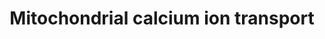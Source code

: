 ---
authors:
- ReactomeTeam
description: Divalent calcium ions (Ca2+) are transported from the cytosol into the
  mitochondrial matrix and back out of the matrix into the cytosol (reviewed in Santo-Domingo
  et al. 2010, De Stefani et al. 2016). In the matrix, Ca2+ binds and allosterically
  regulates pyruvate dehydrogenase, isocitrate dehydrogenase, 2-oxoglutarate dehydrogenase,
  and possibly other enzymes (Rizzuto et al. 2012). Matrix calcium is also observed
  to regulate release of caspase cofactors and calcium flux through channels on neighboring
  membranes, The pathway into the mitochondrion involves VDAC1, VDAC2, and VDAC3 in
  the outer membrane and the mitochondrial calcium uniporter (MCU) complex in the
  inner membrane. VDACs in the open conformation are anion channels. However in the
  closed conformation they transport Ca2+ from the cytosol to the intermembrane space.
  When calcium concentrations in the cytosol and intermembrane space are high, the
  MCU complex opens and transports Ca2+ from the intermembrane space to the mitochondrial
  matrix using the driving force of the membrane potential (reviewed in Drago et al.
  2011, Marchi et al. 2014, De Stefani et al. 2015).<br>Efflux of Ca2+ from the matrix
  to the intermembrane space is catalyzed by the Na+/Ca2+ antiporter SLC8B1 (NCLX)
  located in the inner membrane. LETM1 is also observed to export calcium from the
  matrix to the intermembrane space by acting as an H+/Ca2+ antiporter, although somewhat
  contradictory results have been found in knockdowns of LETM1. Calcium in the intermembrane
  space may be transported to the cytosol by the Na+/Ca2+ antiporter SLC8A3 (NCX3),
  however the mitochondrial localization of SLC8A3 is controversial and SLC8A3 has
  a limited distribution among tissues.  View original pathway at [http://www.reactome.org/PathwayBrowser/#DIAGRAM=8949215
  Reactome].
last-edited: 2021-01-25
organisms:
- Homo sapiens
redirect_from:
- /index.php/Pathway:WP4088
- /instance/WP4088
schema-jsonld:
- '@context': https://schema.org/
  '@id': https://wikipathways.github.io/pathways/WP4088.html
  '@type': Dataset
  creator:
    '@type': Organization
    name: WikiPathways
  description: Divalent calcium ions (Ca2+) are transported from the cytosol into
    the mitochondrial matrix and back out of the matrix into the cytosol (reviewed
    in Santo-Domingo et al. 2010, De Stefani et al. 2016). In the matrix, Ca2+ binds
    and allosterically regulates pyruvate dehydrogenase, isocitrate dehydrogenase,
    2-oxoglutarate dehydrogenase, and possibly other enzymes (Rizzuto et al. 2012).
    Matrix calcium is also observed to regulate release of caspase cofactors and calcium
    flux through channels on neighboring membranes, The pathway into the mitochondrion
    involves VDAC1, VDAC2, and VDAC3 in the outer membrane and the mitochondrial calcium
    uniporter (MCU) complex in the inner membrane. VDACs in the open conformation
    are anion channels. However in the closed conformation they transport Ca2+ from
    the cytosol to the intermembrane space. When calcium concentrations in the cytosol
    and intermembrane space are high, the MCU complex opens and transports Ca2+ from
    the intermembrane space to the mitochondrial matrix using the driving force of
    the membrane potential (reviewed in Drago et al. 2011, Marchi et al. 2014, De
    Stefani et al. 2015).<br>Efflux of Ca2+ from the matrix to the intermembrane space
    is catalyzed by the Na+/Ca2+ antiporter SLC8B1 (NCLX) located in the inner membrane.
    LETM1 is also observed to export calcium from the matrix to the intermembrane
    space by acting as an H+/Ca2+ antiporter, although somewhat contradictory results
    have been found in knockdowns of LETM1. Calcium in the intermembrane space may
    be transported to the cytosol by the Na+/Ca2+ antiporter SLC8A3 (NCX3), however
    the mitochondrial localization of SLC8A3 is controversial and SLC8A3 has a limited
    distribution among tissues.  View original pathway at [http://www.reactome.org/PathwayBrowser/#DIAGRAM=8949215
    Reactome].
  keywords:
  - LETM1 hexamer
  - 'AKAP1 '
  - 'SMDT1 '
  - SLC8A3:AKAP1
  - Ca2+
  - 'MICU1 '
  - 'LETM1 '
  - 'VDAC1 '
  - Processing of SMDT1
  - 'MICU3 '
  - Na+
  - 'VDAC2 '
  - 'MCUB '
  - MCU complex
  - 'MICU2 '
  - 'MCU '
  - SLC8B1
  - VDAC1,2,3
  - 'VDAC3 '
  - 'SLC8A3 '
  - H+
  license: CC0
  name: Mitochondrial calcium ion transport
seo: CreativeWork
title: Mitochondrial calcium ion transport
wpid: WP4088
---